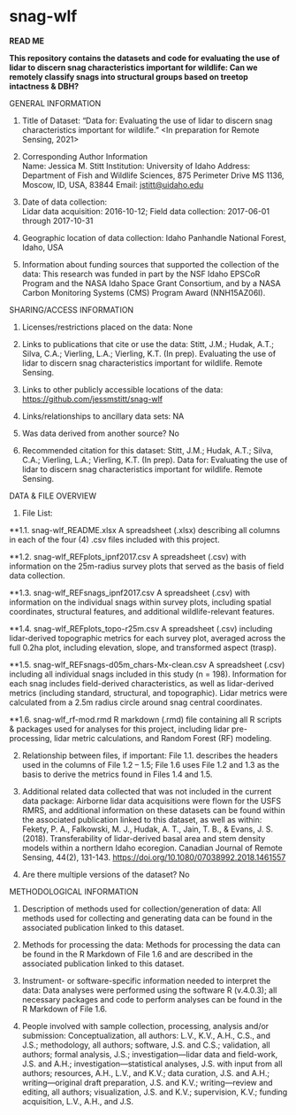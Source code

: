 # snag-wlf

**READ ME**

**This repository contains the datasets and code for evaluating the use of lidar to discern snag characteristics important for wildlife: Can we remotely classify snags into structural groups based on treetop intactness & DBH?**

GENERAL INFORMATION

1. Title of Dataset: 
“Data for: Evaluating the use of lidar to discern snag characteristics important for wildlife.” <In preparation for Remote Sensing, 2021>

2. Corresponding Author Information		
	Name: Jessica M. Stitt
	Institution: University of Idaho
	Address: Department of Fish and Wildlife Sciences, 875 Perimeter Drive MS 1136, 
			Moscow, ID, USA, 83844
	Email: jstitt@uidaho.edu

3. Date of data collection: 	
Lidar data acquisition: 2016-10-12; Field data collection: 2017-06-01 through 2017-10-31

4. Geographic location of data collection: 
Idaho Panhandle National Forest, Idaho, USA

5. Information about funding sources that supported the collection of the data: 
This research was funded in part by the NSF Idaho EPSCoR Program and the NASA Idaho Space Grant Consortium, and by a NASA Carbon Monitoring Systems (CMS) Program Award (NNH15AZ06I).

SHARING/ACCESS INFORMATION

1. Licenses/restrictions placed on the data: None

2. Links to publications that cite or use the data: 
	Stitt, J.M.; Hudak, A.T.; Silva, C.A.; Vierling, L.A.; Vierling, K.T. (In prep). 
		Evaluating the use of lidar to discern snag characteristics important for 
		wildlife. Remote Sensing.

3. Links to other publicly accessible locations of the data: 
	https://github.com/jessmstitt/snag-wlf

4. Links/relationships to ancillary data sets: NA

5. Was data derived from another source? No

6. Recommended citation for this dataset: 
	Stitt, J.M.; Hudak, A.T.; Silva, C.A.; Vierling, L.A.; Vierling, K.T. (In prep). 
		Data for: Evaluating the use of lidar to discern snag characteristics 				important for wildlife. Remote Sensing.

DATA & FILE OVERVIEW

1. File List: 

**1.1.  snag-wlf_README.xlsx 
		A spreadsheet (.xlsx) describing all columns in each of the four (4) .csv files included with this project.
		
**1.2.  snag-wlf_REFplots_ipnf2017.csv
		A spreadsheet (.csv) with information on the 25m-radius survey plots that served as the basis of field data collection.
		
**1.3.  snag-wlf_REFsnags_ipnf2017.csv
		A spreadsheet (.csv) with information on the individual snags within survey plots, including spatial coordinates, structural features, and additional wildlife-relevant features.
		
**1.4.  snag-wlf_REFplots_topo-r25m.csv
		A spreadsheet (.csv) including lidar-derived topographic metrics for each survey plot, averaged across the full 0.2ha plot, including elevation, slope, and transformed aspect (trasp).
		
**1.5.  snag-wlf_REFsnags-d05m_chars-Mx-clean.csv 
		A spreadsheet (.csv) including all individual snags included in this study (n = 198). Information for each snag includes field-derived characteristics, as well as lidar-derived metrics (including standard, structural, and topographic). Lidar metrics were calculated from a 2.5m radius circle around snag central coordinates.
		
**1.6.  snag-wlf_rf-mod.rmd
		R markdown (.rmd) file containing all R scripts & packages used for analyses for this project, including lidar pre-processing, lidar metric calculations, and Random Forest (RF) modeling.

2. Relationship between files, if important: 
File 1.1. describes the headers used in the columns of File 1.2 – 1.5; File 1.6 uses File 1.2 and 1.3 as the basis to derive the metrics found in Files 1.4 and 1.5.

3. Additional related data collected that was not included in the current data package: 
Airborne lidar data acquisitions were flown for the USFS RMRS, and additional information on these datasets can be found within the associated publication linked to this dataset, as well as within: 
	Fekety, P. A., Falkowski, M. J., Hudak, A. T., Jain, T. B., & Evans, J. S. (2018). 
		Transferability of lidar-derived basal area and stem density models within a 
		northern Idaho ecoregion. Canadian Journal of Remote Sensing, 44(2), 
		131-143. https://doi.org/10.1080/07038992.2018.1461557

4. Are there multiple versions of the dataset? No


METHODOLOGICAL INFORMATION

1. Description of methods used for collection/generation of data: 
All methods used for collecting and generating data can be found in the associated publication linked to this dataset.

2. Methods for processing the data: 
Methods for processing the data can be found in the R Markdown of File 1.6 and are described in the associated publication linked to this dataset.

3. Instrument- or software-specific information needed to interpret the data: 
Data analyses were performed using the software R (v.4.0.3); all necessary packages and code to perform analyses can be found in the R Markdown of File 1.6.

4. People involved with sample collection, processing, analysis and/or submission: 
Conceptualization, all authors: L.V., K.V., A.H., C.S., and J.S.; methodology, all authors; software, J.S. and C.S.; validation, all authors; formal analysis, J.S.; investigation—lidar data and field-work, J.S. and A.H.; investigation—statistical analyses, J.S. with input from all authors; resources, A.H., L.V., and K.V.; data curation, J.S. and A.H.; writing—original draft preparation, J.S. and K.V.; writing—review and editing, all authors; visualization, J.S. and K.V.; supervision, K.V.; funding acquisition, L.V., A.H., and J.S.
